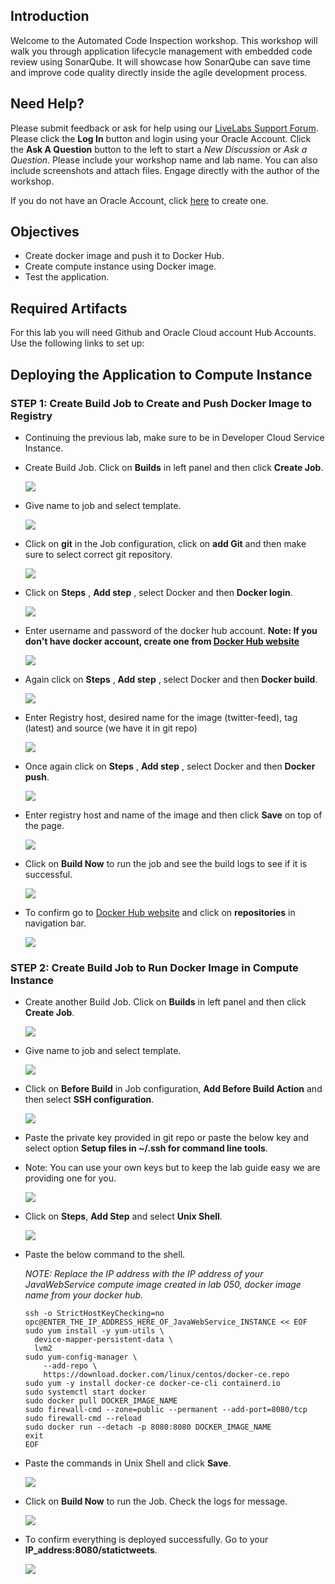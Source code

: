 

## Introduction

Welcome to the Automated Code Inspection workshop. This workshop will walk you through application lifecycle management with embedded code review using SonarQube. It will showcase how SonarQube can save time and improve code quality directly inside the agile development process.

## Need Help?
Please submit feedback or ask for help using our [LiveLabs Support Forum](https://community.oracle.com/tech/developers/categories/livelabsdiscussions). Please click the **Log In** button and login using your Oracle Account. Click the **Ask A Question** button to the left to start a *New Discussion* or *Ask a Question*.  Please include your workshop name and lab name.  You can also include screenshots and attach files.  Engage directly with the author of the workshop.

If you do not have an Oracle Account, click [here](https://profile.oracle.com/myprofile/account/create-account.jspx) to create one.
## Objectives

- Create docker image and push it to Docker Hub.
- Create compute instance using Docker image.
- Test the application.

## Required Artifacts

For this lab you will need Github and Oracle Cloud account Hub Accounts. Use the following links to set up:

## Deploying the Application to Compute Instance

### **STEP 1**: Create Build Job to Create and Push Docker Image to Registry

- Continuing the previous lab, make sure to be in Developer Cloud Service Instance.
- Create Build Job. Click on **Builds** in left panel and then click **Create Job**.

    ![](images/400/1.png)

- Give name to job and select template.

    ![](images/400/2.png)

- Click on **git** in the Job configuration, click on **add Git** and then make sure to select correct git repository.

    ![](images/400/3.png)

- Click on **Steps** , **Add step** , select Docker and then **Docker login**.

    ![](images/400/4.png)

- Enter username and password of the docker hub account. **Note: If you don't have docker account, create one from [Docker Hub website](https://hub.docker.com)**

    ![](images/400/5.png)

- Again click on **Steps** , **Add step** , select Docker and then **Docker build**.

    ![](images/400/6.png)

- Enter Registry host, desired name for the image (twitter-feed), tag (latest) and source (we have it in git repo)

    ![](images/400/7.png)

- Once again click on **Steps** , **Add step** , select Docker and then **Docker push**.

    ![](images/400/8.png)

- Enter registry host and name of the image and then click **Save** on top of the page.

    ![](images/400/9.png)

- Click on **Build Now** to run the job and see the build logs to see if it is successful.

    ![](images/400/9-1.png)

- To confirm go to [Docker Hub website](https://hub.docker.com) and click on **repositories** in navigation bar.

    ![](images/400/10.png)

### **STEP 2**: Create Build Job to Run Docker Image in Compute Instance

- Create another Build Job. Click on **Builds** in left panel and then click **Create Job**.

    ![](images/400/1.png)

- Give name to job and select template.

    ![](images/400/11.png)

- Click on **Before Build** in Job configuration, **Add Before Build Action** and then select **SSH configuration**.

    ![](images/400/12.png)

- Paste the private key provided in git repo or paste the below key and select option **Setup files in ~/.ssh for command line tools**.

- Note: You can use your own keys but to keep the lab guide easy we are providing one for you.

    ![](images/400/13.png)

- Click on **Steps**, **Add Step** and select **Unix Shell**.

    ![](images/400/14.png)

- Paste the below command to the shell.

  _NOTE: Replace the IP address with the IP address of your JavaWebService compute image created in lab 050, docker image name from your docker hub._

  ```
  ssh -o StrictHostKeyChecking=no opc@ENTER_THE_IP_ADDRESS_HERE_OF_JavaWebService_INSTANCE << EOF
  sudo yum install -y yum-utils \
    device-mapper-persistent-data \
    lvm2
  sudo yum-config-manager \
      --add-repo \
      https://download.docker.com/linux/centos/docker-ce.repo
  sudo yum -y install docker-ce docker-ce-cli containerd.io
  sudo systemctl start docker
  sudo docker pull DOCKER_IMAGE_NAME
  sudo firewall-cmd --zone=public --permanent --add-port=8080/tcp
  sudo firewall-cmd --reload
  sudo docker run --detach -p 8080:8080 DOCKER_IMAGE_NAME
  exit
  EOF
  ```



- Paste the commands in Unix Shell and click **Save**.

    ![](images/400/15.png)

- Click on **Build Now** to run the Job. Check the logs for message.

    ![](images/400/16.png)

- To confirm everything is deployed successfully. Go to your **IP_address:8080/statictweets**.

    ![](images/400/17.png)
